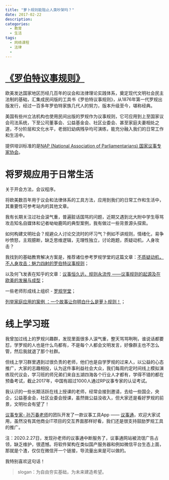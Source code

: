 ```yaml
---
title: "萝卜规则能阻止人类吵架吗？"
date: 2017-02-22
description: 
categories:
  - 教育
  - 生活
tags:
  - 网络课程
  - 法律
  - 
---
```



# [《罗伯特议事规则》](https://en.wikipedia.org/wiki/Robert%27s_Rules_of_Order)


欧美发达国家地区历经几百年的议会和法律理论实践体系，奠定现代文明社会民主法制的基础，汇集成民间版的工具书《罗伯特议事规则》，从1876年第一代罗规出版发行，经过一百多年罗伯特家族几代人的努力，版本升级至今，堪称经典。

美国有些州立法机构也使用民间出版的罗规作为议事规则，它可应用到上至国家议会司法系统，下至公司董事会、公益基金会、社区业委会、甚至家庭夫妻相处之道，不分阶层和文化水平，老弱妇幼病残孕均可演练，能充分融入我们的日常工作和生活中。

提供培训标准的是[NAP (National Association of Parliamentarians) 国家议事专家协会](http://www.parliamentarians.org/)。


# 将罗规应用于日常生活

关于开会方法，会议程序。

将欧美数百年用于议会和法律体系的工具方法，应用到我们的日常工作和生活中，其重要性可参考站内的其他文章。

我有长期关注过社会涙气重，普遍脏话国骂的问题，近期又遇到北大附中学生辱骂攻击知名自媒体和记者呦呦鹿鸣的典型案例，我有做过一些背景源头探索。

如何构建文明社会？规避众人讨论交流时的坏习气？例如不讲规则，情绪化，易争吵愤怒，主观臆断，缺乏思维逻辑，无理性独立，讨论跑题，质疑动机，人身攻击？

我找到的基础教育解决方案是，推荐诸位参考罗规学堂的这篇文章：[不质疑动机，不人身攻击：魅力四射的罗伯特议事规则](https://mp.weixin.qq.com/s/CDzyJYlIhz7_lOFx4QW5Vw)；

以及何飞发表在知乎的文章：[议事恒久远，规则永流传 ——议事规则的起源及在欧美的发展与成型](https://zhuanlan.zhihu.com/p/30469046)；

一些老师形成线上组织 - [罗规学堂](https://mp.weixin.qq.com/mp/profile_ext?action=home&__biz=MzI4MzkwNjYyNw==&scene=124#wechat_redirect)；

[列举家庭应用的案例 ：一个故事让你明白什么是萝卜规则！](http://blog.sina.com.cn/s/blog_61ee34280100kxv6.html)；


# 线上学习班

我曾加过线上的罗规兴趣群，发现里面很多人涙气重，整天骂骂咧咧，谁说话都要怼，学罗规的人也是什么鸟都有，不是每个人都会文明发言，好像群主也不怎么管，然后我就退了那个社群。

但线上学习群里遇到过很负责的老师，他们也是自学罗规的过来人，以公益的心态推广，大家的志趣相投，认为这件事利益社会大众，我们每周约定时间线上模拟演练现代议会，学习班的师兄弟们来自五湖四海各个行业人才都有，学得不错的都在预备考试，截止2017年，中国有超过1000人通过RP议事专家的认证考试。

我认识的一些长期活跃在线上授课的老师，经常会接到邀请，去给一些国企，央企，公益基金会，社区业委会授课，虽然做公益没收入，但大家还是看好罗规的前景，文明社会有望了！

[议事专家- 孙万春老师](https://www.thepaper.cn/asktopic_detail_10001144)的团队开发了一款议事工具App —— [议事通](http://look365.net/)，欢迎大家试用，虽然没有其他商业IT项目的交互界面那样好看，我们还是很支持鼓励罗规工具的推广。

注：2020.2.27日，发现孙老师的议事通中断服务了，议事通网站被流氓广告占领，缺乏维护，很遗憾。将软件架构在类似国产服务器和例如微信平台生态上面，那就是个渣，仅仅在微信开一个链接，导流量出来是可以做的。

我特别喜欢这句话！
> slogan：为自由夯实基础，为未来建造希望。
